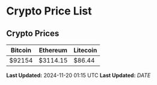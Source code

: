 # Crypto Price List

## Crypto Prices
| Bitcoin | Ethereum | Litecoin |
| ------- | -------- | -------- |
| $92154 | $3114.15 | $86.44 |
**Last Updated:** 2024-11-20 01:15 UTC
**Last Updated:** $DATE$
